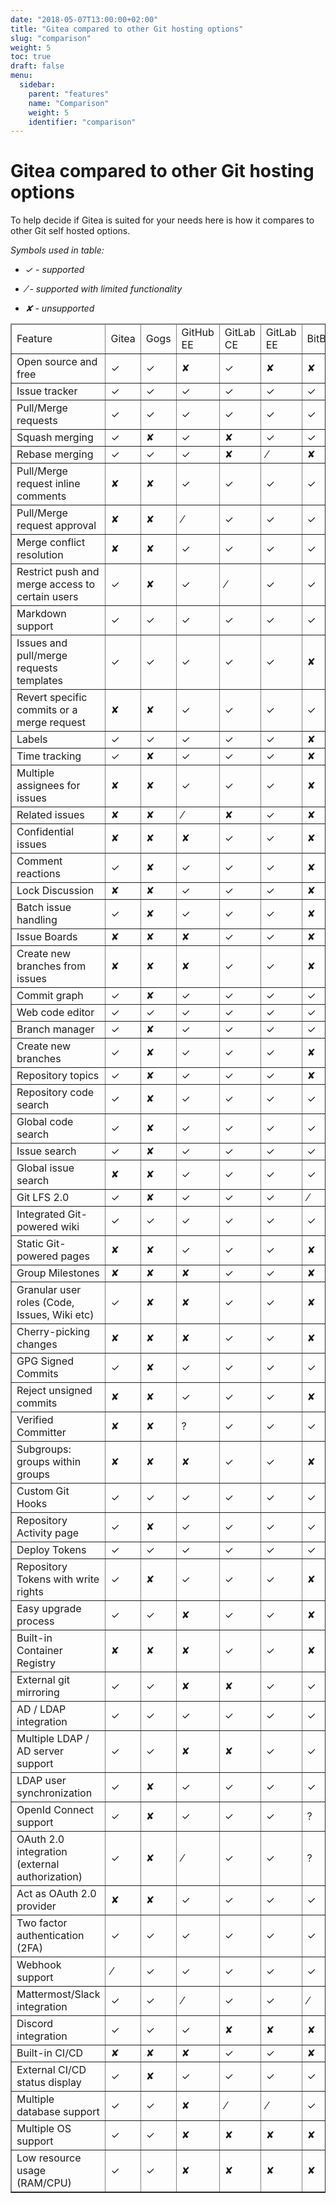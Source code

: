 ```yaml
---
date: "2018-05-07T13:00:00+02:00"
title: "Gitea compared to other Git hosting options"
slug: "comparison"
weight: 5
toc: true
draft: false
menu:
  sidebar:
    parent: "features"
    name: "Comparison"
    weight: 5
    identifier: "comparison"
---
```


# Gitea compared to other Git hosting options

To help decide if Gitea is suited for your needs here is how it compares to other Git self hosted options.

_Symbols used in table:_

* _✓ - supported_

* _⁄ - supported with limited functionality_

* _✘ - unsupported_

<table border="1" cellpadding="4">
  <thead>
    <tr>
      <td>Feature</td>
      <td>Gitea</td>
      <td>Gogs</td>
      <td>GitHub EE</td>
      <td>GitLab CE</td>
      <td>GitLab EE</td>
      <td>BitBucket</td>
    </tr>
  </thead>
  <tbody>
    <tr>
      <td>Open source and free</td>
      <td>✓</td>
      <td>✓</td>
      <td>✘</td>
      <td>✓</td>
      <td>✘</td>
      <td>✘</td>
    </tr>
    <tr>
      <td>Issue tracker</td>
      <td>✓</td>
      <td>✓</td>
      <td>✓</td>
      <td>✓</td>
      <td>✓</td>
      <td>✓</td>
    </tr>
    <tr>
      <td>Pull/Merge requests</td>
      <td>✓</td>
      <td>✓</td>
      <td>✓</td>
      <td>✓</td>
      <td>✓</td>
      <td>✓</td>
    </tr>
    <tr>
      <td>Squash merging</td>
      <td>✓</td>
      <td>✘</td>
      <td>✓</td>
      <td>✘</td>
      <td>✓</td>
      <td>✓</td>
    </tr>
    <tr>
      <td>Rebase merging</td>
      <td>✓</td>
      <td>✓</td>
      <td>✓</td>
      <td>✘</td>
      <td>⁄</td>
      <td>✘</td>
    </tr>
    <tr>
      <td>Pull/Merge request inline comments</td>
      <td>✘</td>
      <td>✘</td>
      <td>✓</td>
      <td>✓</td>
      <td>✓</td>
      <td>✓</td>
    </tr>
    <tr>
      <td>Pull/Merge request approval</td>
      <td>✘</td>
      <td>✘</td>
      <td>⁄</td>
      <td>✓</td>
      <td>✓</td>
      <td>✓</td>
    </tr>
    <tr>
      <td>Merge conflict resolution</td>
      <td>✘</td>
      <td>✘</td>
      <td>✓</td>
      <td>✓</td>
      <td>✓</td>
      <td>✓</td>
    </tr>
    <tr>
      <td>Restrict push and merge access to certain users</td>
      <td>✓</td>
      <td>✘</td>
      <td>✓</td>
      <td>⁄</td>
      <td>✓</td>
      <td>✓</td>
    </tr>
    <tr>
      <td>Markdown support</td>
      <td>✓</td>
      <td>✓</td>
      <td>✓</td>
      <td>✓</td>
      <td>✓</td>
      <td>✓</td>
    </tr>
    <tr>
      <td>Issues and pull/merge requests templates</td>
      <td>✓</td>
      <td>✓</td>
      <td>✓</td>
      <td>✓</td>
      <td>✓</td>
      <td>✘</td>
    </tr>
    <tr>
      <td>Revert specific commits or a merge request</td>
      <td>✘</td>
      <td>✘</td>
      <td>✓</td>
      <td>✓</td>
      <td>✓</td>
      <td>✓</td>
    </tr>
    <tr>
      <td>Labels</td>
      <td>✓</td>
      <td>✓</td>
      <td>✓</td>
      <td>✓</td>
      <td>✓</td>
      <td>✘</td>
    </tr>
    <tr>
      <td>Time tracking</td>
      <td>✓</td>
      <td>✘</td>
      <td>✓</td>
      <td>✓</td>
      <td>✓</td>
      <td>✘</td>
    </tr>
    <tr>
      <td>Multiple assignees for issues</td>
      <td>✘</td>
      <td>✘</td>
      <td>✓</td>
      <td>✓</td>
      <td>✓</td>
      <td>✘</td>
    </tr>
    <tr>
      <td>Related issues</td>
      <td>✘</td>
      <td>✘</td>
      <td>⁄</td>
      <td>✘</td>
      <td>✓</td>
      <td>✘</td>
    </tr>
    <tr>
      <td>Confidential issues</td>
      <td>✘</td>
      <td>✘</td>
      <td>✘</td>
      <td>✓</td>
      <td>✓</td>
      <td>✘</td>
    </tr>
    <tr>
      <td>Comment reactions</td>
      <td>✓</td>
      <td>✘</td>
      <td>✓</td>
      <td>✓</td>
      <td>✓</td>
      <td>✘</td>
    </tr>
    <tr>
      <td>Lock Discussion</td>
      <td>✘</td>
      <td>✘</td>
      <td>✓</td>
      <td>✓</td>
      <td>✓</td>
      <td>✘</td>
    </tr>
    <tr>
      <td>Batch issue handling</td>
      <td>✓</td>
      <td>✘</td>
      <td>✓</td>
      <td>✓</td>
      <td>✓</td>
      <td>✘</td>
    </tr>
    <tr>
      <td>Issue Boards</td>
      <td>✘</td>
      <td>✘</td>
      <td>✘</td>
      <td>✓</td>
      <td>✓</td>
      <td>✘</td>
    </tr>
    <tr>
      <td>Create new branches from issues</td>
      <td>✘</td>
      <td>✘</td>
      <td>✘</td>
      <td>✓</td>
      <td>✓</td>
      <td>✘</td>
    </tr>
    <tr>
      <td>Commit graph</td>
      <td>✓</td>
      <td>✘</td>
      <td>✓</td>
      <td>✓</td>
      <td>✓</td>
      <td>✓</td>
    </tr>
    <tr>
      <td>Web code editor</td>
      <td>✓</td>
      <td>✓</td>
      <td>✓</td>
      <td>✓</td>
      <td>✓</td>
      <td>✓</td>
    </tr>
    <tr>
      <td>Branch manager</td>
      <td>✓</td>
      <td>✘</td>
      <td>✓</td>
      <td>✓</td>
      <td>✓</td>
      <td>✓</td>
    </tr>
    <tr>
      <td>Create new branches</td>
      <td>✓</td>
      <td>✘</td>
      <td>✓</td>
      <td>✓</td>
      <td>✓</td>
      <td>✘</td>
    </tr>
    <tr>
      <td>Repository topics</td>
      <td>✓</td>
      <td>✘</td>
      <td>✓</td>
      <td>✓</td>
      <td>✓</td>
      <td>✘</td>
    </tr>
    <tr>
      <td>Repository code search</td>
      <td>✓</td>
      <td>✘</td>
      <td>✓</td>
      <td>✓</td>
      <td>✓</td>
      <td>✓</td>
    </tr>
    <tr>
      <td>Global code search</td>
      <td>✓</td>
      <td>✘</td>
      <td>✓</td>
      <td>✓</td>
      <td>✓</td>
      <td>✓</td>
    </tr>
    <tr>
      <td>Issue search</td>
      <td>✓</td>
      <td>✘</td>
      <td>✓</td>
      <td>✓</td>
      <td>✓</td>
      <td>✓</td>
    </tr>
    <tr>
      <td>Global issue search</td>
      <td>✘</td>
      <td>✘</td>
      <td>✓</td>
      <td>✓</td>
      <td>✓</td>
      <td>✓</td>
    </tr>
    <tr>
      <td>Git LFS 2.0</td>
      <td>✓</td>
      <td>✘</td>
      <td>✓</td>
      <td>✓</td>
      <td>✓</td>
      <td>⁄</td>
    </tr>
    <tr>
      <td>Integrated Git-powered wiki</td>
      <td>✓</td>
      <td>✓</td>
      <td>✓</td>
      <td>✓</td>
      <td>✓</td>
      <td>✓</td>
    </tr>
    <tr>
      <td>Static Git-powered pages</td>
      <td>✘</td>
      <td>✘</td>
      <td>✓</td>
      <td>✓</td>
      <td>✓</td>
      <td>✘</td>
    </tr>
    <tr>
      <td>Group Milestones</td>
      <td>✘</td>
      <td>✘</td>
      <td>✘</td>
      <td>✓</td>
      <td>✓</td>
      <td>✘</td>
    </tr>
    <tr>
      <td>Granular user roles (Code, Issues, Wiki etc)</td>
      <td>✓</td>
      <td>✘</td>
      <td>✘</td>
      <td>✓</td>
      <td>✓</td>
      <td>✘</td>
    </tr>
    <tr>
      <td>Cherry-picking changes</td>
      <td>✘</td>
      <td>✘</td>
      <td>✘</td>
      <td>✓</td>
      <td>✓</td>
      <td>✘</td>
    </tr>
    <tr>
      <td>GPG Signed Commits</td>
      <td>✓</td>
      <td>✘</td>
      <td>✓</td>
      <td>✓</td>
      <td>✓</td>
      <td>✓</td>
    </tr>
    <tr>
      <td>Reject unsigned commits</td>
      <td>✘</td>
      <td>✘</td>
      <td>✓</td>
      <td>✓</td>
      <td>✓</td>
      <td>✘</td>
    </tr>
    <tr>
      <td>Verified Committer</td>
      <td>✘</td>
      <td>✘</td>
      <td>?</td>
      <td>✓</td>
      <td>✓</td>
      <td>✓</td>
    </tr>
    <tr>
      <td>Subgroups: groups within groups</td>
      <td>✘</td>
      <td>✘</td>
      <td>✘</td>
      <td>✓</td>
      <td>✓</td>
      <td>✘</td>
    </tr>
    <tr>
      <td>Custom Git Hooks</td>
      <td>✓</td>
      <td>✓</td>
      <td>✓</td>
      <td>✓</td>
      <td>✓</td>
      <td>✓</td>
    </tr>
    <tr>
      <td>Repository Activity page</td>
      <td>✓</td>
      <td>✘</td>
      <td>✓</td>
      <td>✓</td>
      <td>✓</td>
      <td>✓</td>
    </tr>
    <tr>
      <td>Deploy Tokens</td>
      <td>✓</td>
      <td>✓</td>
      <td>✓</td>
      <td>✓</td>
      <td>✓</td>
      <td>✓</td>
    </tr>
    <tr>
      <td>Repository Tokens with write rights</td>
      <td>✓</td>
      <td>✘</td>
      <td>✓</td>
      <td>✓</td>
      <td>✓</td>
      <td>✘</td>
    </tr>
    <tr>
      <td>Easy upgrade process</td>
      <td>✓</td>
      <td>✓</td>
      <td>✘</td>
      <td>✓</td>
      <td>✓</td>
      <td>✘</td>
    </tr>
    <tr>
      <td>Built-in Container Registry</td>
      <td>✘</td>
      <td>✘</td>
      <td>✘</td>
      <td>✓</td>
      <td>✓</td>
      <td>✘</td>
    </tr>
    <tr>
      <td>External git mirroring</td>
      <td>✓</td>
      <td>✓</td>
      <td>✘</td>
      <td>✘</td>
      <td>✓</td>
      <td>✓</td>
    </tr>
    <tr>
      <td>AD / LDAP integration</td>
      <td>✓</td>
      <td>✓</td>
      <td>✓</td>
      <td>✓</td>
      <td>✓</td>
      <td>✓</td>
    </tr>
    <tr>
      <td>Multiple LDAP / AD server support</td>
      <td>✓</td>
      <td>✓</td>
      <td>✘</td>
      <td>✘</td>
      <td>✓</td>
      <td>✓</td>
    </tr>
    <tr>
      <td>LDAP user synchronization</td>
      <td>✓</td>
      <td>✘</td>
      <td>✓</td>
      <td>✓</td>
      <td>✓</td>
      <td>✓</td>
    </tr>
    <tr>
      <td>OpenId Connect support</td>
      <td>✓</td>
      <td>✘</td>
      <td>✓</td>
      <td>✓</td>
      <td>✓</td>
      <td>?</td>
    </tr>
    <tr>
      <td>OAuth 2.0 integration (external authorization)</td>
      <td>✓</td>
      <td>✘</td>
      <td>⁄</td>
      <td>✓</td>
      <td>✓</td>
      <td>?</td>
    </tr>
    <tr>
      <td>Act as OAuth 2.0 provider</td>
      <td>✘</td>
      <td>✘</td>
      <td>✓</td>
      <td>✓</td>
      <td>✓</td>
      <td>✓</td>
    </tr>
    <tr>
      <td>Two factor authentication (2FA)</td>
      <td>✓</td>
      <td>✓</td>
      <td>✓</td>
      <td>✓</td>
      <td>✓</td>
      <td>✓</td>
    </tr>
    <tr>
      <td>Webhook support</td>
      <td>⁄</td>
      <td>✓</td>
      <td>✓</td>
      <td>✓</td>
      <td>✓</td>
      <td>✓</td>
    </tr>
    <tr>
      <td>Mattermost/Slack integration</td>
      <td>✓</td>
      <td>✓</td>
      <td>⁄</td>
      <td>✓</td>
      <td>✓</td>
      <td>⁄</td>
    </tr>
    <tr>
      <td>Discord integration</td>
      <td>✓</td>
      <td>✓</td>
      <td>✓</td>
      <td>✘</td>
      <td>✘</td>
      <td>✘</td>
    </tr>
    <tr>
      <td>Built-in CI/CD</td>
      <td>✘</td>
      <td>✘</td>
      <td>✘</td>
      <td>✓</td>
      <td>✓</td>
      <td>✘</td>
    </tr>
    <tr>
      <td>External CI/CD status display</td>
      <td>✓</td>
      <td>✘</td>
      <td>✓</td>
      <td>✓</td>
      <td>✓</td>
      <td>✓</td>
    </tr>
    <tr>
      <td>Multiple database support</td>
      <td>✓</td>
      <td>✓</td>
      <td>✘</td>
      <td>⁄</td>
      <td>⁄</td>
      <td>✓</td>
    </tr>
    <tr>
      <td>Multiple OS support</td>
      <td>✓</td>
      <td>✓</td>
      <td>✘</td>
      <td>✘</td>
      <td>✘</td>
      <td>✘</td>
    </tr>
    <tr>
      <td>Low resource usage (RAM/CPU)</td>
      <td>✓</td>
      <td>✓</td>
      <td>✘</td>
      <td>✘</td>
      <td>✘</td>
      <td>✘</td>
    </tr>
  </tbody>
</table>

